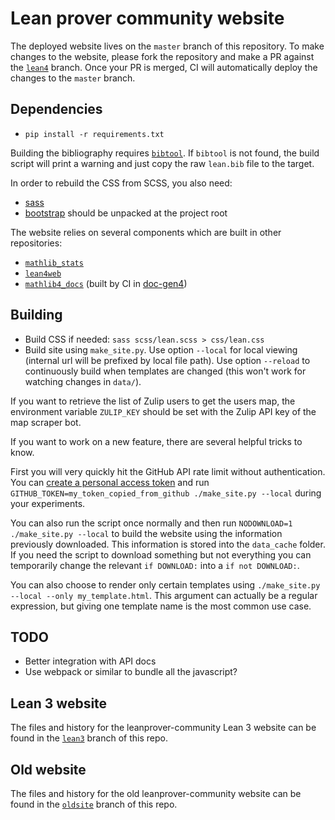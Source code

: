 # Lean prover community website

The deployed website lives on the `master` branch of this repository.
To make changes to the website, please fork the repository and make a PR against the
[`lean4`](https://github.com/leanprover-community/leanprover-community.github.io/tree/lean4)
branch.
Once your PR is merged, CI will automatically deploy the changes to the `master` branch.

## Dependencies

* `pip install -r requirements.txt`

Building the bibliography requires [`bibtool`](https://github.com/ge-ne/bibtool). If `bibtool` is not found, the build script will print a warning and just copy the raw `lean.bib` file to the target.

In order to rebuild the CSS from SCSS, you also need:

* [sass](https://sass-lang.com/)
* [bootstrap](https://github.com/twbs/bootstrap/archive/v4.4.1.zip)
  should be unpacked at the project root

The website relies on several components which are built in other repositories:
- [`mathlib_stats`](https://github.com/leanprover-community/mathlib_stats)
- [`lean4web`](https://github.com/leanprover-community/lean4web)
- [`mathlib4_docs`](https://github.com/leanprover-community/mathlib4_docs) (built by CI in [doc-gen4](https://github.com/leanprover/doc-gen4/))

## Building

* Build CSS if needed: `sass scss/lean.scss > css/lean.css`
* Build site using `make_site.py`. Use option `--local` for local
  viewing (internal url will be prefixed by local file path).
  Use option `--reload` to continuously build when templates are
  changed (this won't work for watching changes in `data/`).


If you want to retrieve the list of Zulip users to get the users map, the
environment variable `ZULIP_KEY` should be set with the Zulip API key of the
map scraper bot.

If you want to work on a new feature, there are several helpful tricks to know.

First you will very quickly hit the GitHub API rate limit without
authentication. You can
[create a personal access token](https://docs.github.com/en/authentication/keeping-your-account-and-data-secure/managing-your-personal-access-tokens#creating-a-personal-access-token-classic)
and run `GITHUB_TOKEN=my_token_copied_from_github ./make_site.py --local` during
your experiments.

You can also run the script once normally and then run
`NODOWNLOAD=1 ./make_site.py --local` to build the website using the information
previously downloaded. This information is stored into the `data_cache` folder.
If you need the script to download something but not everything you can
temporarily change the relevant `if DOWNLOAD:` into a `if not DOWNLOAD:`.

You can also choose to render only certain templates using
`./make_site.py --local --only my_template.html`.
This argument can actually be a regular expression, but giving one template
name is the most common use case.


## TODO

* Better integration with API docs
* Use webpack or similar to bundle all the javascript?

## Lean 3 website

The files and history for the leanprover-community Lean 3 website can be found in the
[`lean3`](https://github.com/leanprover-community/leanprover-community.github.io/tree/lean3) branch of this repo.

## Old website

The files and history for the old leanprover-community website can be found in the
[`oldsite`](https://github.com/leanprover-community/leanprover-community.github.io/tree/oldsite) branch of this repo.
